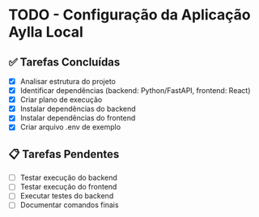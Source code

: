 # TODO - Configuração da Aplicação Aylla Local

## ✅ Tarefas Concluídas
- [x] Analisar estrutura do projeto
- [x] Identificar dependências (backend: Python/FastAPI, frontend: React)
- [x] Criar plano de execução
- [x] Instalar dependências do backend
- [x] Instalar dependências do frontend
- [x] Criar arquivo .env de exemplo

## 📋 Tarefas Pendentes
- [ ] Testar execução do backend
- [ ] Testar execução do frontend
- [ ] Executar testes do backend
- [ ] Documentar comandos finais

